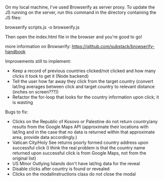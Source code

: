 On my local machine, I've used Browserify as server proxy. To update the JS running on the server, run this command in the directory containing the JS files:

browserify scripts.js -o browserify.js

Then open the index.html file in the browser and you're good to go!

more information on Browserify: https://github.com/substack/browserify-handbook

Improvements still to implement:

* Keep a record of previous countries clicked/not clicked and how many clicks it took to get it (Node backend)
* Tell the user how far away they click from the target country (convert lat/lng averages between click and target country to relevant distance (inches on screen???))
* Refactor the for-loop that looks for the country information upon click; it is wasting

Bugs to fix:

* Clicks on the Republic of Kosovo or Palestine do not return country/any results from the Google Maps API (approximate their locations with lat/lng and in the case that no data is returned within that approximate area, provide data accordingly.)
* Vatican City/Holy See returns poorly formed country address upon successful click (I think the real problem is that the country name returned upon successful click is from Google Maps, not from the original list)
* US Minor Outlying Islands don't have lat/lng data for the reveal
* Disable clicks after country is found or revealed
* Clicks on the modalInstructions class do not close the modal
